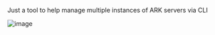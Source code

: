 Just a tool to help manage multiple instances of ARK servers via CLI

![image](https://github.com/user-attachments/assets/80b3ee50-76ea-439b-b54a-4cc0154c805d)

